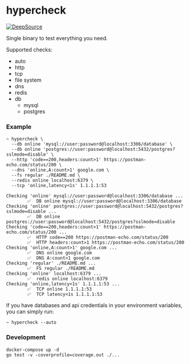 # hypercheck
[![DeepSource](https://deepsource.io/gh/IMMORTALxJO/hypercheck.svg/?label=active+issues&show_trend=true&token=SaCVhzg7Sci39dpzTEGdpLsS)](https://deepsource.io/gh/IMMORTALxJO/hypercheck/?ref=repository-badge)

Single binary to test everything you need.

Supported checks:
- auto
- http
- tcp
- file system
- dns
- redis
- db
  - mysql
  - postgres

### Example

```
~ hypercheck \
  --db online 'mysql://user:password@localhost:3306/database' \
  --db online 'postgres://user:password@localhost:5432/postgres?sslmode=disable' \
  --http 'code==200,headers:count>1' https://postman-echo.com/status/200 \
  --dns 'online,A:count>1' google.com \
  --fs regular ./README.md \
  --redis online localhost:6379 \
  --tcp 'online,latency<1s' 1.1.1.1:53

Checking 'online' mysql://user:password@localhost:3306/database ...
        ✅  DB online mysql://user:password@localhost:3306/database
Checking 'online' postgres://user:password@localhost:5432/postgres?sslmode=disable ...
        ✅  DB online postgres://user:password@localhost:5432/postgres?sslmode=disable
Checking 'code==200,headers:count>1' https://postman-echo.com/status/200 ...
        ✅  HTTP code==200 https://postman-echo.com/status/200
        ✅  HTTP headers:count>1 https://postman-echo.com/status/200
Checking 'online,A:count>1' google.com ...
        ✅  DNS online google.com
        ✅  DNS A:count>1 google.com
Checking 'regular' ./README.md ...
        ✅  FS regular ./README.md
Checking 'online' localhost:6379 ...
        ✅  redis online localhost:6379
Checking 'online,latency<1s' 1.1.1.1:53 ...
        ✅  TCP online 1.1.1.1:53
        ✅  TCP latency<1s 1.1.1.1:53
```

If you have databases and api credentials in your environment variables, you can simply run:
```
~ hypercheck --auto
```


### Development

```
docker-compose up -d
go test -v -coverprofile=coverage.out ./...
```
